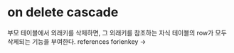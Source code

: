 # on delete cascade
부모 테이블에서 외래키를 삭제하면, 그 외래키를 참조하는 자식 테이블의 row가 모두 삭제되는 기능을 부여한다.
references forienkey -> 